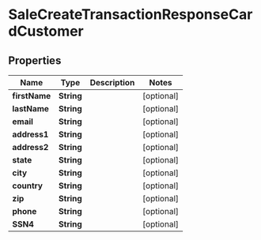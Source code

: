 

# SaleCreateTransactionResponseCardCustomer


## Properties

| Name | Type | Description | Notes |
|------------ | ------------- | ------------- | -------------|
|**firstName** | **String** |  |  [optional] |
|**lastName** | **String** |  |  [optional] |
|**email** | **String** |  |  [optional] |
|**address1** | **String** |  |  [optional] |
|**address2** | **String** |  |  [optional] |
|**state** | **String** |  |  [optional] |
|**city** | **String** |  |  [optional] |
|**country** | **String** |  |  [optional] |
|**zip** | **String** |  |  [optional] |
|**phone** | **String** |  |  [optional] |
|**SSN4** | **String** |  |  [optional] |




